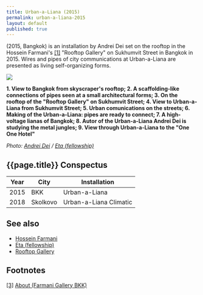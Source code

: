 ```yaml
---
title: Urban-a-Liana (2015)
permalink: urban-a-liana-2015
layout: default
published: true
---
```

(2015, Bangkok) is an installation by Andrei Dei set on the rooftop in the Hossein Farmani's <span id="a1">[\[1\]](#f1)</span> "Rooftop Gallery" on Sukhumvit Street in Bangkok in 2015. Wires and pipes of city communications at Urban-a-Liana are presented as living self-organizing forms.

![](/images/urban-a-liana-2015.jpg)

**1. View to Bangkok from skyscraper's rooftop; 2. A scaffolding-like connections of pipes seen at a small architectural forms; 3. On the rooftop of the "Rooftop Gallery" on Sukhumvit Street; 4. View to Urban-a-Liana from Sukhumvit Street; 5. Urban comunications on the streets; 6. Making of the Urban-a-Liana: pipes are ready to connect; 7. A high-voltage lianas of Bangkok; 8. Autor of the Urban-a-Liana Andrei Dei is studying the metal jungles; 9. View through Urban-a-Liana to the "One One Hotel"**

*Photo: [Andrei Dei](deinichenko-andrei) / [Eta (fellowship)](eta-fellowship)*

## {{page.title}} Conspectus

|Year|City|Installation|
|-|-|-|
|2015|BKK|Urban-a-Liana|
|2018|Skolkovo|Urban-a-Liana Climatic|

## See also

+ [Hossein Farmani](farmani-hossein)
+ [Eta (fellowship)](eta-fellowship)
+ [Rooftop Gallery](rooftop-gallery)


## Footnotes

[[3]](#a3) <span id="f3"></span> [About (Farmani Gallery BKK)](http://www.farmanigallery.com/about.html)
